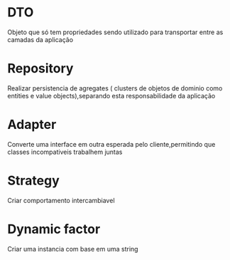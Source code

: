 # DTO

Objeto que só tem propriedades sendo utilizado  para transportar entre as camadas da aplicação

# Repository

Realizar persistencia de agregates ( clusters de objetos de dominio como entities e value objects),separando esta responsabilidade da aplicação

# Adapter

Converte uma interface em outra esperada pelo cliente,permitindo que classes incompativeis trabalhem juntas

# Strategy

Criar comportamento intercambiavel

# Dynamic factor

Criar uma instancia com base em uma string
